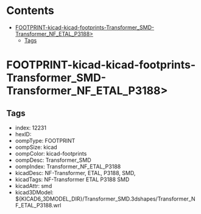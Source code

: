 



Contents
========

* [FOOTPRINT-kicad-kicad-footprints-Transformer_SMD-Transformer_NF_ETAL_P3188>](#footprint-kicad-kicad-footprints-transformer_smd-transformer_nf_etal_p3188)
	* [Tags](#tags)

# FOOTPRINT-kicad-kicad-footprints-Transformer_SMD-Transformer_NF_ETAL_P3188>

## Tags

- index: 12231
- hexID: 
- oompType: FOOTPRINT
- oompSize: kicad
- oompColor: kicad-footprints
- oompDesc: Transformer_SMD
- oompIndex: Transformer_NF_ETAL_P3188
- kicadDesc: NF-Transformer, ETAL, P3188, SMD,
- kicadTags: NF-Transformer ETAL P3188 SMD
- kicadAttr: smd
- kicad3DModel: ${KICAD6_3DMODEL_DIR}/Transformer_SMD.3dshapes/Transformer_NF_ETAL_P3188.wrl
